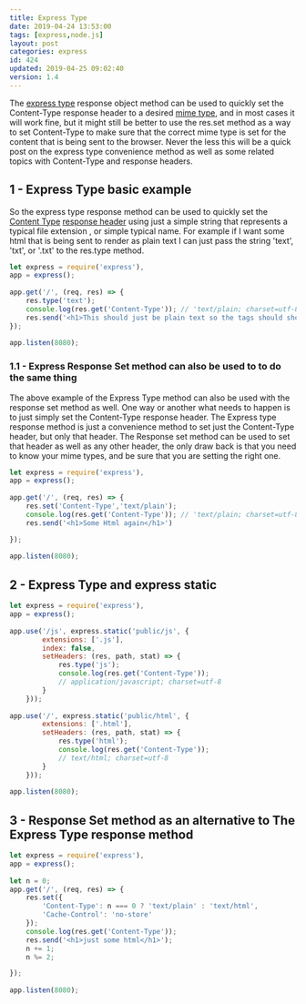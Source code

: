 ```yaml
---
title: Express Type
date: 2019-04-24 13:53:00
tags: [express,node.js]
layout: post
categories: express
id: 424
updated: 2019-04-25 09:02:40
version: 1.4
---
```


The [express type](https://expressjs.com/en/api.html#res.type) response object method can be used to quickly set the Content-Type response header to a desired [mime type](https://developer.mozilla.org/en-US/docs/Web/HTTP/Basics_of_HTTP/MIME_types), and in most cases it will work fine, but it might still be better to use the res.set method as a way to set Content-Type to make sure that the correct mime type is set for the content that is being sent to the browser. Never the less this will be a quick post on the express type convenience method as well as some related topics with Content-Type and response headers.

<!-- more -->

## 1 - Express Type basic example

So the express type response method can be used to quickly set the [Content Type](https://developer.mozilla.org/en-US/docs/Web/HTTP/Headers/Content-Type) [response header](https://developer.mozilla.org/en-US/docs/Web/HTTP/Headers) using just a simple string that represents a typical file extension , or simple typical name. For example if I want some html that is being sent to render as plain text I can just pass the string 'text', 'txt', or '.txt' to the res.type method.

```js
let express = require('express'),
app = express();
 
app.get('/', (req, res) => {
    res.type('text');
    console.log(res.get('Content-Type')); // 'text/plain; charset=utf-8'
    res.send('<h1>This should just be plain text so the tags should show in the browser</h1>')
});
 
app.listen(8080);
```

### 1.1 - Express Response Set method can also be used to to do the same thing

The above example of the Express Type method can also be used with the response set method as well. One way or another what needs to happen is to just simply set the Content-Type response header. The Express type response method is just a convenience method to set just the Content-Type header, but only that header. The Response set method can be used to set that header as well as any other header, the only draw back is that you need to know your mime types, and be sure that you are setting the right one.

```js
let express = require('express'),
app = express();
 
app.get('/', (req, res) => {
    res.set('Content-Type','text/plain');
    console.log(res.get('Content-Type')); // 'text/plain; charset=utf-8'
    res.send('<h1>Some Html again</h1>')

});
 
app.listen(8080);
```

## 2 - Express Type and express static

```js
let express = require('express'),
app = express();
 
app.use('/js', express.static('public/js', {
        extensions: ['.js'],
        index: false,
        setHeaders: (res, path, stat) => {
            res.type('js');
            console.log(res.get('Content-Type'));
            // application/javascript; charset=utf-8
        }
    }));
 
app.use('/', express.static('public/html', {
        extensions: ['.html'],
        setHeaders: (res, path, stat) => {
            res.type('html');
            console.log(res.get('Content-Type'));
            // text/html; charset=utf-8
        }
    }));
 
app.listen(8080);
```

## 3 - Response Set method as an alternative to The Express Type response method

```js
let express = require('express'),
app = express();
 
let n = 0;
app.get('/', (req, res) => {
    res.set({
        'Content-Type': n === 0 ? 'text/plain' : 'text/html',
        'Cache-Control': 'no-store'
    });
    console.log(res.get('Content-Type'));
    res.send('<h1>just some html</h1>');
    n += 1;
    n %= 2;

});
 
app.listen(8080);
```